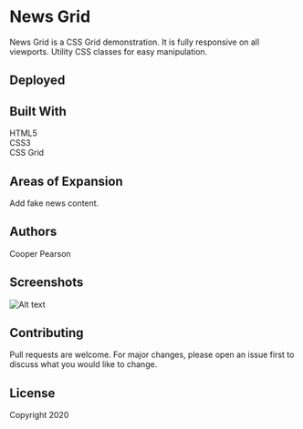 # News Grid
News Grid is a CSS Grid demonstration. It is fully responsive on all viewports. Utility CSS classes for easy manipulation.

## Deployed

## Built With
HTML5<br>
CSS3<br>
CSS Grid

## Areas of Expansion
Add fake news content.

## Authors
Cooper Pearson

## Screenshots
![Alt text](/relative/path/to/img.jpg?raw=true "Optional Title")

## Contributing
Pull requests are welcome. For major changes, please open an issue first to discuss what you would like to change.

## License
Copyright 2020
